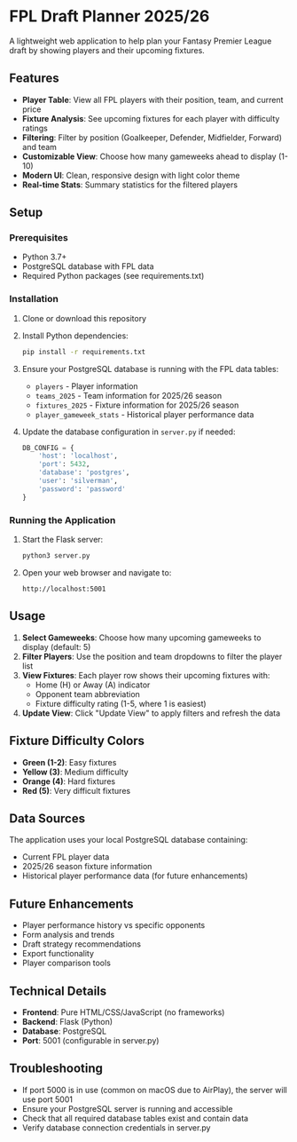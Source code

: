 # FPL Draft Planner 2025/26

A lightweight web application to help plan your Fantasy Premier League draft by showing players and their upcoming fixtures.

## Features

- **Player Table**: View all FPL players with their position, team, and current price
- **Fixture Analysis**: See upcoming fixtures for each player with difficulty ratings
- **Filtering**: Filter by position (Goalkeeper, Defender, Midfielder, Forward) and team
- **Customizable View**: Choose how many gameweeks ahead to display (1-10)
- **Modern UI**: Clean, responsive design with light color theme
- **Real-time Stats**: Summary statistics for the filtered players

## Setup

### Prerequisites

- Python 3.7+
- PostgreSQL database with FPL data
- Required Python packages (see requirements.txt)

### Installation

1. Clone or download this repository
2. Install Python dependencies:
   ```bash
   pip install -r requirements.txt
   ```

3. Ensure your PostgreSQL database is running with the FPL data tables:
   - `players` - Player information
   - `teams_2025` - Team information for 2025/26 season
   - `fixtures_2025` - Fixture information for 2025/26 season
   - `player_gameweek_stats` - Historical player performance data

4. Update the database configuration in `server.py` if needed:
   ```python
   DB_CONFIG = {
       'host': 'localhost',
       'port': 5432,
       'database': 'postgres',
       'user': 'silverman',
       'password': 'password'
   }
   ```

### Running the Application

1. Start the Flask server:
   ```bash
   python3 server.py
   ```

2. Open your web browser and navigate to:
   ```
   http://localhost:5001
   ```

## Usage

1. **Select Gameweeks**: Choose how many upcoming gameweeks to display (default: 5)
2. **Filter Players**: Use the position and team dropdowns to filter the player list
3. **View Fixtures**: Each player row shows their upcoming fixtures with:
   - Home (H) or Away (A) indicator
   - Opponent team abbreviation
   - Fixture difficulty rating (1-5, where 1 is easiest)
4. **Update View**: Click "Update View" to apply filters and refresh the data

## Fixture Difficulty Colors

- **Green (1-2)**: Easy fixtures
- **Yellow (3)**: Medium difficulty
- **Orange (4)**: Hard fixtures
- **Red (5)**: Very difficult fixtures

## Data Sources

The application uses your local PostgreSQL database containing:
- Current FPL player data
- 2025/26 season fixture information
- Historical player performance data (for future enhancements)

## Future Enhancements

- Player performance history vs specific opponents
- Form analysis and trends
- Draft strategy recommendations
- Export functionality
- Player comparison tools

## Technical Details

- **Frontend**: Pure HTML/CSS/JavaScript (no frameworks)
- **Backend**: Flask (Python)
- **Database**: PostgreSQL
- **Port**: 5001 (configurable in server.py)

## Troubleshooting

- If port 5000 is in use (common on macOS due to AirPlay), the server will use port 5001
- Ensure your PostgreSQL server is running and accessible
- Check that all required database tables exist and contain data
- Verify database connection credentials in server.py 